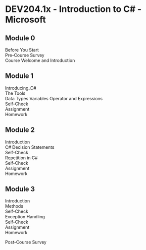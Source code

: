 # DEV204.1x - Introduction to C# - Microsoft  

## Module 0  
Before You Start  
Pre-Course Survey  
Course Welcome and Introduction  

## Module 1  
Introducing_C#  
The Tools  
Data Types Variables Operator and Expressions  
Self-Check  
Assignment  
Homework  

## Module 2  
Introduction  
C# Decision Statements  
Self-Check  
Repetition in C#  
Self-Check  
Assignment  
Homework  

## Module 3  
Introduction  
Methods  
Self-Check  
Exception Handling  
Self-Check  
Assignment  
Homework  

Post-Course Survey  